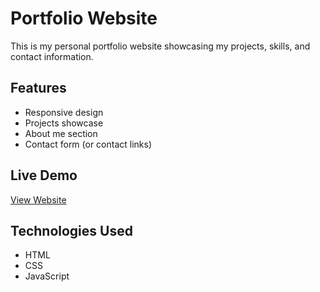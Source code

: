 # Portfolio Website

This is my personal portfolio website showcasing my projects, skills, and contact information.

## Features
- Responsive design
- Projects showcase
- About me section
- Contact form (or contact links)

## Live Demo
[View Website](https://your-live-site-link.com)

## Technologies Used
- HTML
- CSS
- JavaScript
